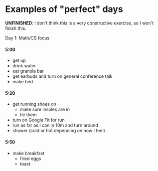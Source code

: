 # Examples of "perfect" days

**UNFINISHED**: I don't think this is a very constructive exercise, so I won't finish this.

Day 1: Math/CS focus

#### 5:00
* get up
* drink water
* eat granola bar
* get earbuds and turn on general conference talk
* make bed
#### 5:20
* get running shoes on
    * make sure insoles are in
    * tie them
* turn on Google Fit for run
* run as far as I can in 10m and turn around
* shower (cold or hot depending on how I feel)
#### 5:50
* make breakfast
    * fried eggs
    * toast
